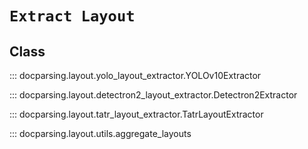 # `Extract Layout`

## Class

::: docparsing.layout.yolo_layout_extractor.YOLOv10Extractor

::: docparsing.layout.detectron2_layout_extractor.Detectron2Extractor

::: docparsing.layout.tatr_layout_extractor.TatrLayoutExtractor

::: docparsing.layout.utils.aggregate_layouts
